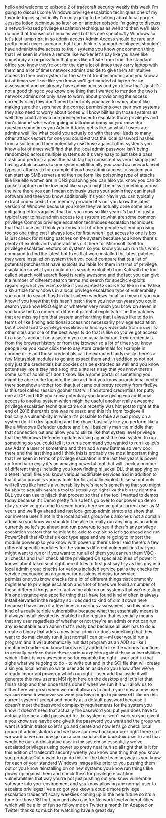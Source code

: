 hello and welcome to episode 2 of tradecraft security weekly this week I'm going to discuss some Windows privilege escalation techniques one of my favorite topics specifically I'm only going to be talking about local purple Jessica lotion technique so later on on another episode I'm going to discuss a network-based privilege escalation techniques as well and then we'll also do one that focuses on Linux as well but this one specifically Windows so let's just jump right in so admin access Admin Access should be rare and pretty much every scenario that I can think of standard employees shouldn't have administrative access to their systems you know one common thing that I've seen is where a remote like worker let's say like you have like somebody an organization that goes like off site from from the standard office you know they're out for the day a lot of times they carry laptop with them and a lot of times network admins decide to give them an intuitive access to their own system for the sake of troubleshooting and you know a lot of times we'll see like you know we'll get handed of laptop for an assessment and we already have admin access and you know that's just it's not a good thing so you know one thing that I wanted to mention the two is network admins not only have to worry about provisioning the access correctly riling they don't need to not only you have to worry about like making sure the users have the correct permissions over their own systems they also need to worry about bones will know bilities on those systems as well they could allow a non privileged user to escalate those privileges and that's kind of what we're going to talk about today so you know the question sometimes you Admin Attacks get is like so what if users are admins well like what could you actually do with that well leads to many other attack vectors for one you could extract the local password hashes from a system and then potentially use those against other systems you know a lot of times we'll find that the local admin password isn't being randomized across multiple systems so it's very easy to just take a pass crash and perform a pass the hash tag hop consistent system I simply just having admin access to one system additionally you could do network level types of attacks so for example if you have admin access to system you can start up SMB servers and then perform like poisoning type of attacks like like ello women are in DNS poisoning you can also you know you can do packet capture on the low post like so you might be miss something across the wire there you can I mean obviously users your admin they can install software and then you know additionally it's your Navin you can typically extract codex creds from memory provided it's not you know the latest version of Windows because you know they've actually done some nice mitigating efforts against that but you know so like yeah it's bad for just a typical user to have admin access to a system so what are some common privilege Common privilege escalation techniques escalation techniques that that I use and I think you know a lot of other people will end up using too so one thing that I always look for first when I get access to one is box is just check for missing patches on the system because you know there's plenty of exploits and vulnerabilities out there for Microsoft itself for privilege escalation vectors on systems so you know you can run this wmic command to find the latest hot fixes that were installed the latest patches they were installed on system then you could compare that to a list of potential patches that have exploits available for them in terms of privilege escalation so what you could do is search exploit eb from Kali with the tool called search void search floyd is really awesome and the fact you can give it a number of different search terms and search for specific exploits regarding what you want so like if you wanted to search for like in ms 16 like a kb article for windows in a local privilege escalation type of vulnerability you could do search floyd in that sixteen windows local so i mean if you you know if you knew that this hasn't patch them you now ten years you could search you know MSO eight or whatever very much you know oh seven in you know find a number of different potential exploits for the the patches that are missing from that system another thing that i always like to do in terms of like finding additional access not necessarily privilege escalation but it could lead to privilege escalation is finding credentials from a user for other sites and one of the best ways to do that is like so you've got access to a user's account on a system you can usually extract their credentials from the browser history or from the browser so a lot of times you know people like you know click the to say store credentials for example in chrome or IE and those credentials can be extracted fairly easily there's a few Metasploit modules to go and extract them and in addition to not not only just the credentials but cookies can be extracted as well and you know potentially like if they had a log into a site let's say that you know there's some sort of admin of I don't know like a some portal or something you might be able to like log into the sim and find you know an additional vector there somehow another tool that just came out pretty recently from fireEye is this tool called session gopher that will find stored credentials for putty one at CP and RDP you know potentially you know giving you additional access to another system which might be useful another really awesome privilege escalation technique came out recently was hot potato right at the end of 2016 there this one was released and this it's from foxglove ii basically a vulnerability in which it's possible to fake aw pad proxy on a system do it in dns spoofing and then have basically like you perform like a like a Windows Defender update and it will basically man the middle that that connection out and allow you to utilize like that system level privilege that the Windows Defender update is using against the own system to run something so you could tell it to run a command you wanted to run like let's say Adam a user or something and then add a new Batman so very cool there and the last thing and I think this is probably the most important thing that I've seen in terms of privilege escalation in the last few years is power up from harm enjoy it's an amazing powerful tool that will check a number of different things including you know finding hi jackal DLL that applying on a tenet install files you know various modifiable services and in addition to that it also provides various tools for for actually exploit those so not only will tell you like here's a vulnerability here's here's something that you might be able to actually here's a tool to actually go right like the binary right the DLL you can use to hijack that process so that's the tool I wanted to demos today because it's Demo pretty fun so let's go over to our power up demo okay so we've got a one to seven bucks here we've got a current user as M veers and we'll go ahead and net local group administrators to show that our inverse user is not in the local admins group he's also he's not a domain admin so you know we shouldn't be able to really run anything as an admin currently so let's go ahead and run powerup to see if there's any privilege escalation vectors that he might be able to exploit so let's go ahead and run PowerShell that XD that's exec type apps and we're going to import the module powerup so you know with powerup there's like I said there's a few different specific modules for the various different vulnerabilities that you might want to run or if you want to run all of them you can run them VOC - all checks and I will check all the privileged Oh special abilities of power it knows about taken seat right here it tries to first just say hey as this guy in a local admin group checks for various included service paths the checks for service executable an argument for missions checks for service permissions you know checks for a lot of different things that commonly might lead to privilege escalation and a lot of times we found a number of these different things are in fact vulnerable on on systems that we're testing it's one instance one specific thing that I have found kind of often is always install elevated in the registry so I decided to kind of dim it down here because I have seen it a few times on various assessments so this one is kind of a really terrible vulnerability because what that essentially means is if always install elevated is enabled in the registry that essentially means that any user regardless of whether or not they're an admin or not can run any executable as an admin that's really bad because all user has to do is create a binary that adds a new local admin or does something that they want to do maliciously run it just normal I can or --ml user would run a program and it will automatically run that program as an ADD so like I mentioned earlier you know harms really added in like the various functions to actually perform these these various exploits against these vulnerabilities which i think is very awesome so for example the right - user add-in that sighs what we're going to do - to write out and in the SCI file that will create a sin you local admin so write user add an aside so you know after we've already important powerup which run right - user add that aside it will generate this new user at MSI right here on the desktop and let's let that finish shop and then once that's done if when we run it it will allow us to either here we go so when we run it allow us to add a you know a new user we can name it whatever we want you have to go to password I like on this current system I accept and modify as a default password because it doesn't meet the password complexity requirements for the system you know it doesn't need that actually the password you put your does have to actually like be a valid password for the system or won't work so you give it a you know use maybe one give it the password you want and the group we want is admin traitor so let's go and create and now let's go check local group of administrators and we have our new backdoor user right there so if we want to we can now go run a command as the backdoor user in and that would be our administrative user in the system so essentially we've escalated privileges using power up pretty neat huh so all right that is it for this edition of tradecraft security weekly you know one thing that you know you probably Outro want to go do this for the blue team anyway is you know for each of your standard Windows images like prior to you pushing them out or you know reinstalling on on new systems you know run things like power up against them and check them for privilege escalation vulnerabilities that way you're not just pushing out you know vulnerable software into your environment and you know allowing any normal user to escalate privileges I've also got you know a couple more privilege escalation tradecraft scary weeklies coming up in the near future so it's a tune for those 181 for Linux and also one for Network level vulnerabilities which will be a lot of fun so follow me on Twitter a month I'm Adaptec on Twitter thanks so much for watching have a great day  
